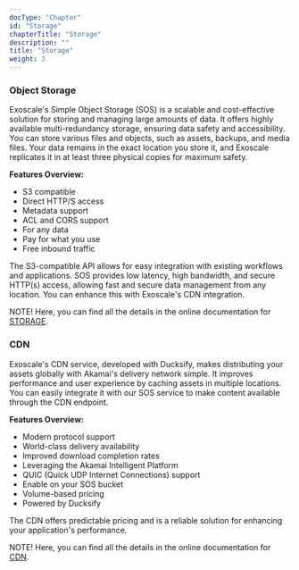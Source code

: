 ```yaml
---
docType: "Chapter"
id: "Storage"
chapterTitle: "Storage"
description: ""
title: "Storage"
weight: 3
---
```


### **Object Storage**

Exoscale's Simple Object Storage (SOS) is a scalable and cost-effective solution for storing and managing large amounts of data. It offers highly available multi-redundancy storage, ensuring data safety and accessibility. You can store various files and objects, such as assets, backups, and media files. Your data remains in the exact location you store it, and Exoscale replicates it in at least three physical copies for maximum safety.

**Features Overview:**
 - S3 compatible
 - Direct HTTP/S access
 - Metadata support
 - ACL and CORS support
 - For any data
 - Pay for what you use
 - Free inbound traffic

The S3-compatible API allows for easy integration with existing workflows and applications. SOS provides low latency, high bandwidth, and secure HTTP(s) access, allowing fast and secure data management from any location. You can enhance this with Exoscale's CDN integration.

NOTE! Here, you can find all the details in the online documentation for [STORAGE](https://community.exoscale.com/product/storage/).

### **CDN**

Exoscale's CDN service, developed with Ducksify, makes distributing your assets globally with Akamai's delivery network simple. It improves performance and user experience by caching assets in multiple locations. You can easily integrate it with our SOS service to make content available through the CDN endpoint.

**Features Overview:**
 - Modern protocol support
 - World-class delivery availability
 - Improved download completion rates
 - Leveraging the Akamai Intelligent Platform
 - QUIC (Quick UDP Internet Connections) support
 - Enable on your SOS bucket
 - Volume-based pricing
 - Powered by Ducksify

The CDN offers predictable pricing and is a reliable solution for enhancing your application's performance.

NOTE! Here, you can find all the details in the online documentation for [CDN](https://community.exoscale.com/product/networking/cdn/).
